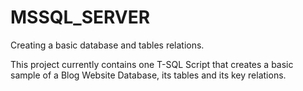 # MSSQL_SERVER
Creating a basic database and tables relations.

This project currently contains one T-SQL Script that creates a basic sample of a Blog Website Database, its tables and its key relations.
